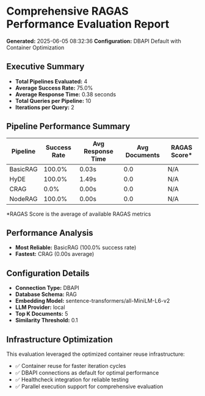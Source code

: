 # Comprehensive RAGAS Performance Evaluation Report
**Generated:** 2025-06-05 08:32:36
**Configuration:** DBAPI Default with Container Optimization

## Executive Summary

- **Total Pipelines Evaluated:** 4
- **Average Success Rate:** 75.0%
- **Average Response Time:** 0.38 seconds
- **Total Queries per Pipeline:** 10
- **Iterations per Query:** 2

## Pipeline Performance Summary

| Pipeline | Success Rate | Avg Response Time | Avg Documents | RAGAS Score* |
|----------|--------------|-------------------|---------------|--------------|
| BasicRAG | 100.0% | 0.03s | 0.0 | N/A |
| HyDE | 100.0% | 1.49s | 0.0 | N/A |
| CRAG | 0.0% | 0.00s | 0.0 | N/A |
| NodeRAG | 100.0% | 0.00s | 0.0 | N/A |

*RAGAS Score is the average of available RAGAS metrics

## Performance Analysis

- **Most Reliable:** BasicRAG (100.0% success rate)
- **Fastest:** CRAG (0.00s average)

## Configuration Details

- **Connection Type:** DBAPI
- **Database Schema:** RAG
- **Embedding Model:** sentence-transformers/all-MiniLM-L6-v2
- **LLM Provider:** local
- **Top K Documents:** 5
- **Similarity Threshold:** 0.1

## Infrastructure Optimization

This evaluation leveraged the optimized container reuse infrastructure:
- ✅ Container reuse for faster iteration cycles
- ✅ DBAPI connections as default for optimal performance
- ✅ Healthcheck integration for reliable testing
- ✅ Parallel execution support for comprehensive evaluation

